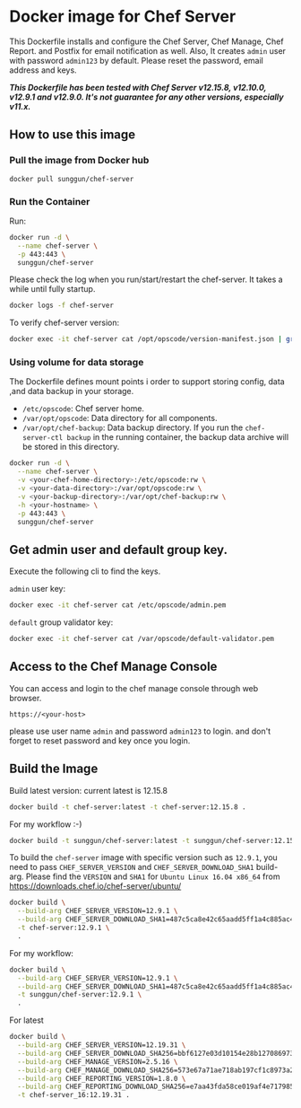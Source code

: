 # Docker image for Chef Server

This Dockerfile installs and configure the Chef Server, Chef Manage, Chef Report. and Postfix for email notification as well.
Also, It creates `admin` user with password `admin123` by default. Please reset the password, email address and keys.

***This Dockerfile has been tested with Chef Server v12.15.8, v12.10.0, v12.9.1 and v12.9.0. It's not guarantee for any other versions, especially v11.x.***

## How to use this image

### Pull the image from Docker hub

```
docker pull sunggun/chef-server
```

### Run the Container

Run:
```bash
docker run -d \
  --name chef-server \
  -p 443:443 \
  sunggun/chef-server
```

Please check the log when you run/start/restart the chef-server. It takes a while until fully startup.
```bash
docker logs -f chef-server
```

To verify chef-server version:
```bash
docker exec -it chef-server cat /opt/opscode/version-manifest.json | grep build_version
```

### Using volume for data storage
The Dockerfile defines mount points i order to support storing config, data ,and data backup in your storage.

* `/etc/opscode`: Chef server home.
* `/var/opt/opscode`: Data directory for all components.
* `/var/opt/chef-backup`: Data backup directory. If you run the `chef-server-ctl backup` in the running container, the backup data archive will be stored in this directory.

```bash
docker run -d \
  --name chef-server \
  -v <your-chef-home-directory>:/etc/opscode:rw \
  -v <your-data-directory>:/var/opt/opscode:rw \
  -v <your-backup-directory>:/var/opt/chef-backup:rw \
  -h <your-hostname> \
  -p 443:443 \
  sunggun/chef-server
```

## Get admin user and default group key.

Execute the following cli to find the keys.

`admin` user key:
```bash
docker exec -it chef-server cat /etc/opscode/admin.pem
```

`default` group validator key:
```bash
docker exec -it chef-server cat /var/opscode/default-validator.pem
```

## Access to the Chef Manage Console

You can access and login to the chef manage console through web browser.
```
https://<your-host>
```
please use user name `admin` and password `admin123` to login. and don't forget to reset password and key once you login.


## Build the Image

Build latest version: current latest is 12.15.8
```bash
docker build -t chef-server:latest -t chef-server:12.15.8 .
```

For my workflow :-)
```bash
docker build -t sunggun/chef-server:latest -t sunggun/chef-server:12.15.8 .
```

To build the `chef-server` image with specific version such as `12.9.1`, you need to pass `CHEF_SERVER_VERSION` and `CHEF_SERVER_DOWNLOAD_SHA1` build-arg.
Please find the `VERSION` and `SHA1` for `Ubuntu Linux 16.04 x86_64` from <https://downloads.chef.io/chef-server/ubuntu/>

```bash
docker build \
  --build-arg CHEF_SERVER_VERSION=12.9.1 \
  --build-arg CHEF_SERVER_DOWNLOAD_SHA1=487c5ca8e42c65aadd5ff1a4c885ac4f0acefa2c \
  -t chef-server:12.9.1 \
  .
```

For my workflow:
```bash
docker build \
  --build-arg CHEF_SERVER_VERSION=12.9.1 \
  --build-arg CHEF_SERVER_DOWNLOAD_SHA1=487c5ca8e42c65aadd5ff1a4c885ac4f0acefa2c \
  -t sunggun/chef-server:12.9.1 \
  .
```

For latest
```bash
docker build \
  --build-arg CHEF_SERVER_VERSION=12.19.31 \
  --build-arg CHEF_SERVER_DOWNLOAD_SHA256=bbf6127e03d10154e28b1270869731b38bd5a0981c9f9cb96f973c290d14c4df \
  --build-arg CHEF_MANAGE_VERSION=2.5.16 \
  --build-arg CHEF_MANAGE_DOWNLOAD_SHA256=573e67a71ae718ab197cf1c8973a2a3566feefaf7246f062534a40a157850137 \
  --build-arg CHEF_REPORTING_VERSION=1.8.0 \
  --build-arg CHEF_REPORTING_DOWNLOAD_SHA256=e7aa43fda58ce019af4e71798574594a06144d7a57704d5e8069e98add0bbaf1 \
  -t chef-server_16:12.19.31 .


```
